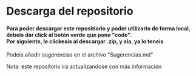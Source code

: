 <h1>Descarga del repositorio</h1>
<h4>Para poder descargar este repositiorio y poder utilizarlo de forma local, 
<br> debeis dar click al botón verde que pone "code".
<br>Por siguiente, le clickeais al descargar .zip, y ala, ya lo teneis
</h4>

<p>Podeis añadir sugerencias en el archivo "Sugerencias.md"</p>
<p>Nota: este repositorio ira actualizandose con más información</p>
